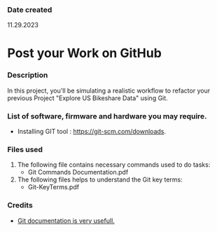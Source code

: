 ### Date created
11.29.2023

# Post your Work on GitHub

### Description
In this project, you'll be simulating a realistic workflow to refactor your previous Project "Explore US Bikeshare Data" using Git.

### List of software, firmware and hardware you may require.
* Installing GIT tool : https://git-scm.com/downloads.

### Files used
1. The following file contains necessary commands used to do tasks:
   * Git Commands Documentation.pdf	
2. The following files helps to understand the Git key terms:
   * Git-KeyTerms.pdf

### Credits
* [Git documentation is very usefull.](https://git-scm.com/doc)
